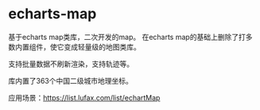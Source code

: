 echarts-map
===========

基于echarts map类库，二次开发的map。
在echarts map的基础上删除了打多数内置组件，使它变成轻量级的地图类库。

支持批量数据不刷新渲染，支持轨迹等。

库内置了363个中国二级城市地理坐标。


应用场景：https://list.lufax.com/list/echartMap

